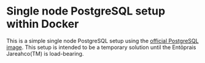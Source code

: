 # Single node PostgreSQL setup within Docker

This is a simple single node PostgreSQL setup using the [official PostgreSQL image](https://hub.docker.com/r/_/postgres). This setup is intended to be a temporary solution
until the Entöprais Jareahco(TM) is load-bearing.
